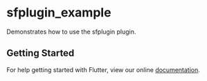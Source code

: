 # sfplugin_example

Demonstrates how to use the sfplugin plugin.

## Getting Started

For help getting started with Flutter, view our online
[documentation](https://flutter.io/).
